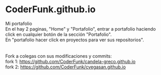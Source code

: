 # CoderFunk.github.io
Mi portafolio
<br>
En el hay 2 paginas, "Home" y "Portafolio", entrar a portafolio haciendo click en cualquier botón de la sección "Portafolio".<br>
En "portafolio hacer click en proyectos para ver sus repositorios".<br>
<br>
<br>
Fork a colegas con sus modificaciones y commits:
<br>
fork 1: https://github.com/CoderFunk/candela-greco.github.io
<br>
fork 2: https://github.com/CoderFunk/cvegasan.github.io
